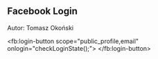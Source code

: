 <script>
  window.fbAsyncInit = function() {
    FB.init({
      appId      : '351134035507396',
      cookie     : true,
      xfbml      : true,
      version    : 'v3.2'
    });
      
    FB.AppEvents.logPageView();   
      
  };

  (function(d, s, id){
     var js, fjs = d.getElementsByTagName(s)[0];
     if (d.getElementById(id)) {return;}
     js = d.createElement(s); js.id = id;
     js.src = "https://connect.facebook.net/en_US/sdk.js";
     fjs.parentNode.insertBefore(js, fjs);
   }(document, 'script', 'facebook-jssdk'));
   
   	function checkLoginState() {
	  FB.getLoginStatus(function(response) {
		statusChangeCallback(response);
	  });
	}
   
	function statusChangeCallback(response) {
		if (response.status === 'connected') {
			FB.api('/me', function(response) {
				document.getElementById('status').innerHTML = 'Zalogowano jako '+response.name;
			});
		} else {
	  document.getElementById('status').innerHTML = 'Nie jesteś zalogowany';
		}
	}	
</script>
## Facebook Login

Autor: Tomasz Okoński

<div id="fb-root"></div>

<fb:login-button scope="public_profile,email" onlogin="checkLoginState();">
</fb:login-button>

<div id="status">
</div>